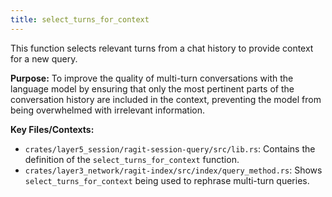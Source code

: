 ```yaml
---
title: select_turns_for_context
---
```


This function selects relevant turns from a chat history to provide context for a new query.

**Purpose:** To improve the quality of multi-turn conversations with the language model by ensuring that only the most pertinent parts of the conversation history are included in the context, preventing the model from being overwhelmed with irrelevant information.

**Key Files/Contexts:**
- `crates/layer5_session/ragit-session-query/src/lib.rs`: Contains the definition of the `select_turns_for_context` function.
- `crates/layer3_network/ragit-index/src/index/query_method.rs`: Shows `select_turns_for_context` being used to rephrase multi-turn queries.
